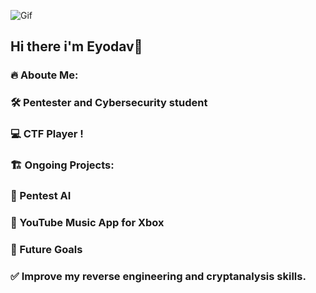 ![Gif](https://media1.giphy.com/media/v1.Y2lkPTc5MGI3NjExbHlhcGt2MGZyNGU3bnNhandrOGg1bzhtbWdoenQ2dHdzY29rbHNraCZlcD12MV9pbnRlcm5hbF9naWZfYnlfaWQmY3Q9Zw/EaEWuES5SDSpcnOlRt/giphy.gif)


## Hi there i'm Eyodav👋 


### 🔥 Aboute Me:

### 🛠  Pentester and Cybersecurity student
### 💻 CTF Player !

### 🏗️ Ongoing Projects:

### 🚀 Pentest AI
### 🎵 YouTube Music App for Xbox

### 🎯 Future Goals

### ✅ Improve my reverse engineering and cryptanalysis skills.
